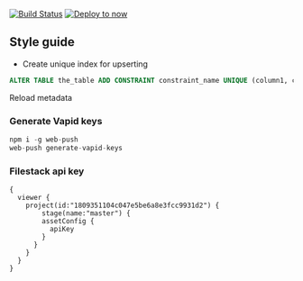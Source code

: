 [![Build Status](https://travis-ci.com/revskill10/next-template.svg?branch=master)](https://travis-ci.com/revskill10/next-template)
[![Deploy to now](https://deploy.now.sh/static/button.svg)](https://deploy.now.sh/?repo=https://github.com/revskill10/next-template)


## Style guide


- Create unique index for upserting

```sql
ALTER TABLE the_table ADD CONSTRAINT constraint_name UNIQUE (column1, column2);
```

Reload metadata


### Generate Vapid keys

```js
npm i -g web-push
web-push generate-vapid-keys
```

### Filestack api key

```
{
  viewer {
    project(id:"1809351104c047e5be6a8e3fcc9931d2") {
        stage(name:"master") {
        assetConfig {
          apiKey
        }
      }
    }
  }
}
```